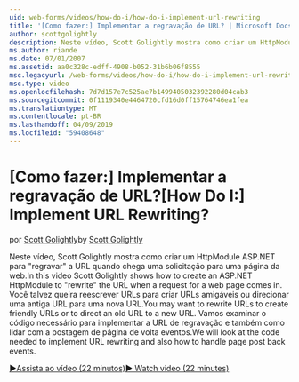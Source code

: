 ```yaml
---
uid: web-forms/videos/how-do-i/how-do-i-implement-url-rewriting
title: '[Como fazer:] Implementar a regravação de URL? | Microsoft Docs'
author: scottgolightly
description: Neste vídeo, Scott Golightly mostra como criar um HttpModule ASP.NET para 'regravar' a URL quando chega uma solicitação para uma página da web. Talvez você queira reescrever...
ms.author: riande
ms.date: 07/01/2007
ms.assetid: aa0c328c-edff-4908-b052-31b6b06f8555
msc.legacyurl: /web-forms/videos/how-do-i/how-do-i-implement-url-rewriting
msc.type: video
ms.openlocfilehash: 7d7d157e7c525ae7b1499405032392280d04cab3
ms.sourcegitcommit: 0f1119340e4464720cfd16d0ff15764746ea1fea
ms.translationtype: MT
ms.contentlocale: pt-BR
ms.lasthandoff: 04/09/2019
ms.locfileid: "59408648"
---
```

# <a name="how-do-i-implement-url-rewriting"></a><span data-ttu-id="09f95-105">[Como fazer:] Implementar a regravação de URL?</span><span class="sxs-lookup"><span data-stu-id="09f95-105">[How Do I:] Implement URL Rewriting?</span></span>

<span data-ttu-id="09f95-106">por [Scott Golightly](https://github.com/scottgolightly)</span><span class="sxs-lookup"><span data-stu-id="09f95-106">by [Scott Golightly](https://github.com/scottgolightly)</span></span>

<span data-ttu-id="09f95-107">Neste vídeo, Scott Golightly mostra como criar um HttpModule ASP.NET para "regravar" a URL quando chega uma solicitação para uma página da web.</span><span class="sxs-lookup"><span data-stu-id="09f95-107">In this video Scott Golightly shows how to create an ASP.NET HttpModule to "rewrite" the URL when a request for a web page comes in.</span></span> <span data-ttu-id="09f95-108">Você talvez queira reescrever URLs para criar URLs amigáveis ou direcionar uma antiga URL para uma nova URL.</span><span class="sxs-lookup"><span data-stu-id="09f95-108">You may want to rewrite URLs to create friendly URLs or to direct an old URL to a new URL.</span></span> <span data-ttu-id="09f95-109">Vamos examinar o código necessário para implementar a URL de regravação e também como lidar com a postagem de página de volta eventos.</span><span class="sxs-lookup"><span data-stu-id="09f95-109">We will look at the code needed to implement URL rewriting and also how to handle page post back events.</span></span>

[<span data-ttu-id="09f95-110">&#9654;Assista ao vídeo (22 minutos)</span><span class="sxs-lookup"><span data-stu-id="09f95-110">&#9654; Watch video (22 minutes)</span></span>](https://channel9.msdn.com/Blogs/ASP-NET-Site-Videos/how-do-i-implement-url-rewriting)
